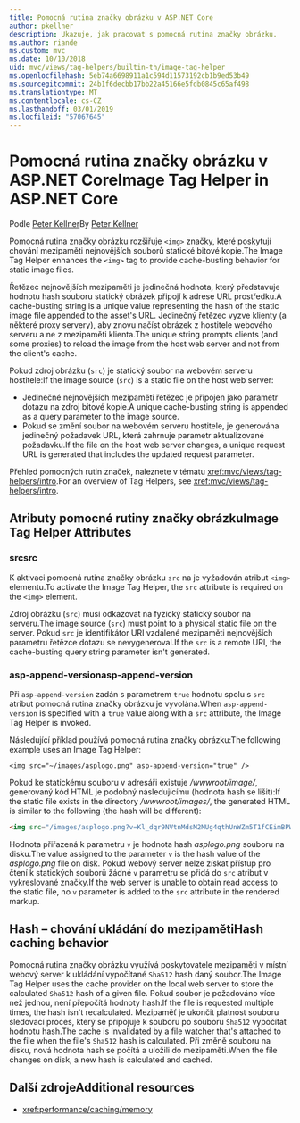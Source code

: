 ```yaml
---
title: Pomocná rutina značky obrázku v ASP.NET Core
author: pkellner
description: Ukazuje, jak pracovat s pomocná rutina značky obrázku.
ms.author: riande
ms.custom: mvc
ms.date: 10/10/2018
uid: mvc/views/tag-helpers/builtin-th/image-tag-helper
ms.openlocfilehash: 5eb74a6698911a1c594d11573192cb1b9ed53b49
ms.sourcegitcommit: 24b1f6decbb17bb22a45166e5fdb0845c65af498
ms.translationtype: MT
ms.contentlocale: cs-CZ
ms.lasthandoff: 03/01/2019
ms.locfileid: "57067645"
---
```

# <a name="image-tag-helper-in-aspnet-core"></a><span data-ttu-id="db1d3-103">Pomocná rutina značky obrázku v ASP.NET Core</span><span class="sxs-lookup"><span data-stu-id="db1d3-103">Image Tag Helper in ASP.NET Core</span></span>

<span data-ttu-id="db1d3-104">Podle [Peter Kellner](http://peterkellner.net)</span><span class="sxs-lookup"><span data-stu-id="db1d3-104">By [Peter Kellner](http://peterkellner.net)</span></span>

<span data-ttu-id="db1d3-105">Pomocná rutina značky obrázku rozšiřuje `<img>` značky, které poskytují chování mezipaměti nejnovějších souborů statické bitové kopie.</span><span class="sxs-lookup"><span data-stu-id="db1d3-105">The Image Tag Helper enhances the `<img>` tag to provide cache-busting behavior for static image files.</span></span>

<span data-ttu-id="db1d3-106">Řetězec nejnovějších mezipaměti je jedinečná hodnota, který představuje hodnotu hash souboru statický obrázek připojí k adrese URL prostředku.</span><span class="sxs-lookup"><span data-stu-id="db1d3-106">A cache-busting string is a unique value representing the hash of the static image file appended to the asset's URL.</span></span> <span data-ttu-id="db1d3-107">Jedinečný řetězec vyzve klienty (a některé proxy servery), aby znovu načíst obrázek z hostitele webového serveru a ne z mezipaměti klienta.</span><span class="sxs-lookup"><span data-stu-id="db1d3-107">The unique string prompts clients (and some proxies) to reload the image from the host web server and not from the client's cache.</span></span>

<span data-ttu-id="db1d3-108">Pokud zdroj obrázku (`src`) je statický soubor na webovém serveru hostitele:</span><span class="sxs-lookup"><span data-stu-id="db1d3-108">If the image source (`src`) is a static file on the host web server:</span></span>

* <span data-ttu-id="db1d3-109">Jedinečné nejnovějších mezipaměti řetězec je připojen jako parametr dotazu na zdroj bitové kopie.</span><span class="sxs-lookup"><span data-stu-id="db1d3-109">A unique cache-busting string is appended as a query parameter to the image source.</span></span>
* <span data-ttu-id="db1d3-110">Pokud se změní soubor na webovém serveru hostitele, je generována jedinečný požadavek URL, která zahrnuje parametr aktualizované požadavku.</span><span class="sxs-lookup"><span data-stu-id="db1d3-110">If the file on the host web server changes, a unique request URL is generated that includes the updated request parameter.</span></span>

<span data-ttu-id="db1d3-111">Přehled pomocných rutin značek, naleznete v tématu <xref:mvc/views/tag-helpers/intro>.</span><span class="sxs-lookup"><span data-stu-id="db1d3-111">For an overview of Tag Helpers, see <xref:mvc/views/tag-helpers/intro>.</span></span>

## <a name="image-tag-helper-attributes"></a><span data-ttu-id="db1d3-112">Atributy pomocné rutiny značky obrázku</span><span class="sxs-lookup"><span data-stu-id="db1d3-112">Image Tag Helper Attributes</span></span>

### <a name="src"></a><span data-ttu-id="db1d3-113">src</span><span class="sxs-lookup"><span data-stu-id="db1d3-113">src</span></span>

<span data-ttu-id="db1d3-114">K aktivaci pomocná rutina značky obrázku `src` na je vyžadován atribut `<img>` elementu.</span><span class="sxs-lookup"><span data-stu-id="db1d3-114">To activate the Image Tag Helper, the `src` attribute is required on the `<img>` element.</span></span>

<span data-ttu-id="db1d3-115">Zdroj obrázku (`src`) musí odkazovat na fyzický statický soubor na serveru.</span><span class="sxs-lookup"><span data-stu-id="db1d3-115">The image source (`src`) must point to a physical static file on the server.</span></span> <span data-ttu-id="db1d3-116">Pokud `src` je identifikátor URI vzdálené mezipaměti nejnovějších parametru řetězce dotazu se nevygeneroval.</span><span class="sxs-lookup"><span data-stu-id="db1d3-116">If the `src` is a remote URI, the cache-busting query string parameter isn't generated.</span></span>

### <a name="asp-append-version"></a><span data-ttu-id="db1d3-117">asp-append-version</span><span class="sxs-lookup"><span data-stu-id="db1d3-117">asp-append-version</span></span>

<span data-ttu-id="db1d3-118">Při `asp-append-version` zadán s parametrem `true` hodnotu spolu s `src` atribut pomocná rutina značky obrázku je vyvolána.</span><span class="sxs-lookup"><span data-stu-id="db1d3-118">When `asp-append-version` is specified with a `true` value along with a `src` attribute, the Image Tag Helper is invoked.</span></span>

<span data-ttu-id="db1d3-119">Následující příklad používá pomocná rutina značky obrázku:</span><span class="sxs-lookup"><span data-stu-id="db1d3-119">The following example uses an Image Tag Helper:</span></span>

```cshtml
<img src="~/images/asplogo.png" asp-append-version="true" />
```

<span data-ttu-id="db1d3-120">Pokud ke statickému souboru v adresáři existuje */wwwroot/image/*, generovaný kód HTML je podobný následujícímu (hodnota hash se lišit):</span><span class="sxs-lookup"><span data-stu-id="db1d3-120">If the static file exists in the directory */wwwroot/images/*, the generated HTML is similar to the following (the hash will be different):</span></span>

```html
<img src="/images/asplogo.png?v=Kl_dqr9NVtnMdsM2MUg4qthUnWZm5T1fCEimBPWDNgM" />
```

<span data-ttu-id="db1d3-121">Hodnota přiřazená k parametru `v` je hodnota hash *asplogo.png* souboru na disku.</span><span class="sxs-lookup"><span data-stu-id="db1d3-121">The value assigned to the parameter `v` is the hash value of the *asplogo.png* file on disk.</span></span> <span data-ttu-id="db1d3-122">Pokud webový server nelze získat přístup pro čtení k statických souborů žádné `v` parametru se přidá do `src` atribut v vykreslované značky.</span><span class="sxs-lookup"><span data-stu-id="db1d3-122">If the web server is unable to obtain read access to the static file, no `v` parameter is added to the `src` attribute in the rendered markup.</span></span>

## <a name="hash-caching-behavior"></a><span data-ttu-id="db1d3-123">Hash – chování ukládání do mezipaměti</span><span class="sxs-lookup"><span data-stu-id="db1d3-123">Hash caching behavior</span></span>

<span data-ttu-id="db1d3-124">Pomocná rutina značky obrázku využívá poskytovatele mezipaměti v místní webový server k ukládání vypočítané `Sha512` hash daný soubor.</span><span class="sxs-lookup"><span data-stu-id="db1d3-124">The Image Tag Helper uses the cache provider on the local web server to store the calculated `Sha512` hash of a given file.</span></span> <span data-ttu-id="db1d3-125">Pokud soubor je požadováno více než jednou, není přepočítá hodnoty hash.</span><span class="sxs-lookup"><span data-stu-id="db1d3-125">If the file is requested multiple times, the hash isn't recalculated.</span></span> <span data-ttu-id="db1d3-126">Mezipaměť je ukončit platnost souboru sledovací proces, který se připojuje k souboru po souboru `Sha512` vypočítat hodnotu hash.</span><span class="sxs-lookup"><span data-stu-id="db1d3-126">The cache is invalidated by a file watcher that's attached to the file when the file's `Sha512` hash is calculated.</span></span> <span data-ttu-id="db1d3-127">Při změně souboru na disku, nová hodnota hash se počítá a uložili do mezipaměti.</span><span class="sxs-lookup"><span data-stu-id="db1d3-127">When the file changes on disk, a new hash is calculated and cached.</span></span>

## <a name="additional-resources"></a><span data-ttu-id="db1d3-128">Další zdroje</span><span class="sxs-lookup"><span data-stu-id="db1d3-128">Additional resources</span></span>

* <xref:performance/caching/memory>
